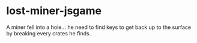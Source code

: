 # lost-miner-jsgame
A miner fell into a hole... he need to find keys to get back up to the surface by breaking every crates he finds.